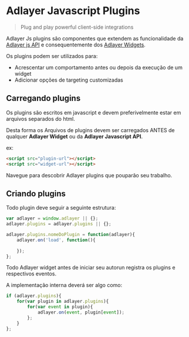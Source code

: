 # Adlayer Javascript Plugins
> Plug and play powerful client-side integrations

Adlayer Js plugins são componentes que extendem as funcionalidade da [Adlayer js API](http://github.com/adlayer/javascript-api) e consequentemente dos [Adlayer Widgets](http://github.com/adlayer/javascript-api).

Os plugins podem ser utilizados para:
* Acrescentar um comportamento antes ou depois da execução de um widget
* Adicionar opções de targeting customizadas

## Carregando plugins

Os plugins são escritos em javascript e devem preferivelmente estar em arquivos separados do html.

Desta forma os Arquivos de plugins devem ser carregados ANTES de qualquer **Adlayer Widget** ou da **Adlayer Javascript API**.

ex: 
```html
<script src="plugin-url"></script>
<script src="widget-url"></script>
```

Navegue para descobrir Adlayer plugins que pouparão seu trabalho.

## Criando plugins

Todo plugin deve seguir a seguinte estrutura:

```javascript
var adlayer = window.adlayer || {};
adlayer.plugins = adlayer.plugins || {};

adlayer.plugins.nomeDoPlugin = function(adlayer){
	adlayer.on('load', function(){
		
	});
};
```

Todo Adlayer widget antes de iniciar seu autorun registra os plugins e respectivos eventos.

A implementação interna deverá ser algo como:

```javascript
if (adlayer.plugins){
	for(var plugin in adlayer.plugins){
		for(var event in plugin){
			adlayer.on(event, plugin[event]);
		};
	}
};
```